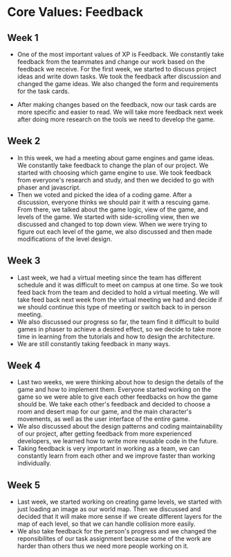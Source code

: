 # Core Values: Feedback
## Week 1

* One of the most important values of XP is Feedback. We constantly take feedback from the teammates and change our work based on the feedback we receive. For the first week, we started to discuss project ideas and write down tasks. We took the feedback after discussion and changed the game ideas. We also changed the form and requirements for the task cards. 

* After making changes based on the feedback, now our task cards are more specific and easier to read. We will take more feedback next week after doing more research on the tools we need to develop the game.

## Week 2

* In this week, we had a meeting about game engines and game ideas. We constantly take feedback to change the plan of our project. We started with choosing which game engine to use. We took feedback from everyone's research and study, and then we decided to go with phaser and javascript. 
* Then we voted and picked the idea of a coding game. After a discussion, everyone thinks we should pair it with a rescuing game. From there, we talked about the game logic, view of the game, and levels of the game. We started with side-scrolling view, then we discussed and changed to top down view. When we were trying to figure out each level of the game, we also discussed and then made modifications of the level design. 

## Week 3
* Last week, we had a virtual meeting since the team has different schedule and it was difficult to meet on campus at one time. So we took feed back from the team and decided to hold a virtual meeting. We will take feed back next week from the virtual meeting we had and decide if we should continue this type of meeting or switch back to in person meeting.
* We also discussed our progress so far, the team find it difficult to build games in phaser to achieve a desired effect, so we decide to take more time in learning from the tutorials and how to design the architecture. 
* We are still constantly taking feedback in many ways.

## Week 4

* Last two weeks, we were thinking about how to design the details of the game and how to implement them. Everyone started working on the game so we were able to give each other feedbacks on how the game should be. We take each other's feedback and decided to choose a room and desert map for our game, and the main character's movements, as well as the user interface of the entire game.
* We also discussed about the design patterns and coding maintainability of our project, after getting feedback from more experienced developers, we learned how to write more reusable code in the future. 
* Taking feedback is very important in working as a team, we can constantly learn from each other and we improve faster than working individually.

## Week 5
* Last week, we started working on creating game levels, we started with just loading an image as our world map. Then we discussed and decided that it will make more sense if we create different layers for the map of each level, so that we can handle collision more easily.
* We also take feedback for the person's progress and we changed the reponsibilites of our task assignment because some of the work are harder than others thus we need more people working on it.


